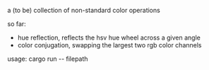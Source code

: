 a (to be) collection of non-standard color operations

so far:
- hue reflection, reflects the hsv hue wheel across a given angle
- color conjugation, swapping the largest two rgb color channels

usage: cargo run -- filepath
